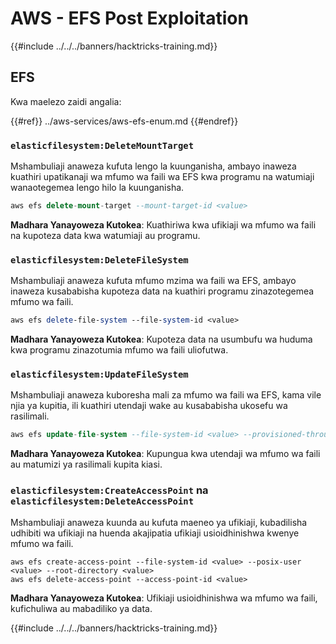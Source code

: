 # AWS - EFS Post Exploitation

{{#include ../../../banners/hacktricks-training.md}}

## EFS

Kwa maelezo zaidi angalia:

{{#ref}}
../aws-services/aws-efs-enum.md
{{#endref}}

### `elasticfilesystem:DeleteMountTarget`

Mshambuliaji anaweza kufuta lengo la kuunganisha, ambayo inaweza kuathiri upatikanaji wa mfumo wa faili wa EFS kwa programu na watumiaji wanaotegemea lengo hilo la kuunganisha.
```sql
aws efs delete-mount-target --mount-target-id <value>
```
**Madhara Yanayoweza Kutokea**: Kuathiriwa kwa ufikiaji wa mfumo wa faili na kupoteza data kwa watumiaji au programu.

### `elasticfilesystem:DeleteFileSystem`

Mshambuliaji anaweza kufuta mfumo mzima wa faili wa EFS, ambayo inaweza kusababisha kupoteza data na kuathiri programu zinazotegemea mfumo wa faili.
```perl
aws efs delete-file-system --file-system-id <value>
```
**Madhara Yanayoweza Kutokea**: Kupoteza data na usumbufu wa huduma kwa programu zinazotumia mfumo wa faili uliofutwa.

### `elasticfilesystem:UpdateFileSystem`

Mshambuliaji anaweza kuboresha mali za mfumo wa faili wa EFS, kama vile njia ya kupitia, ili kuathiri utendaji wake au kusababisha ukosefu wa rasilimali.
```sql
aws efs update-file-system --file-system-id <value> --provisioned-throughput-in-mibps <value>
```
**Madhara Yanayoweza Kutokea**: Kupungua kwa utendaji wa mfumo wa faili au matumizi ya rasilimali kupita kiasi.

### `elasticfilesystem:CreateAccessPoint` na `elasticfilesystem:DeleteAccessPoint`

Mshambuliaji anaweza kuunda au kufuta maeneo ya ufikiaji, kubadilisha udhibiti wa ufikiaji na huenda akajipatia ufikiaji usioidhinishwa kwenye mfumo wa faili.
```arduino
aws efs create-access-point --file-system-id <value> --posix-user <value> --root-directory <value>
aws efs delete-access-point --access-point-id <value>
```
**Madhara Yanayoweza Kutokea**: Ufikiaji usioidhinishwa wa mfumo wa faili, kufichuliwa au mabadiliko ya data.

{{#include ../../../banners/hacktricks-training.md}}
